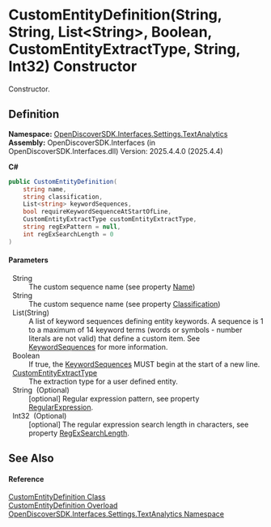 # CustomEntityDefinition(String, String, List&lt;String&gt;, Boolean, CustomEntityExtractType, String, Int32) Constructor


Constructor.



## Definition
**Namespace:** <a href="426e0aba-3c94-7f71-597c-2ec5efa7782b">OpenDiscoverSDK.Interfaces.Settings.TextAnalytics</a>  
**Assembly:** OpenDiscoverSDK.Interfaces (in OpenDiscoverSDK.Interfaces.dll) Version: 2025.4.4.0 (2025.4.4)

**C#**
``` C#
public CustomEntityDefinition(
	string name,
	string classification,
	List<string> keywordSequences,
	bool requireKeywordSequenceAtStartOfLine,
	CustomEntityExtractType customEntityExtractType,
	string regExPattern = null,
	int regExSearchLength = 0
)
```



#### Parameters
<dl><dt>  String</dt><dd>The custom sequence name (see property <a href="769bb185-9126-da26-989f-8554e5b92b7c">Name</a>)</dd><dt>  String</dt><dd>The custom sequence name (see property <a href="90e785e1-83d6-e42a-f41f-08cf6a806454">Classification</a>)</dd><dt>  List(String)</dt><dd>A list of keyword sequences defining entity keywords. A sequence is 1 to a maximum of 14 keyword terms (words or symbols - number literals are not valid) that define a custom item. See <a href="2f1f5646-5290-32d9-45b4-0737b616e6be">KeywordSequences</a> for more information.</dd><dt>  Boolean</dt><dd>If true, the <a href="2f1f5646-5290-32d9-45b4-0737b616e6be">KeywordSequences</a> MUST begin at the start of a new line.</dd><dt>  <a href="ba039553-3d3d-7261-ac5a-f6ad9ba5c0c1">CustomEntityExtractType</a></dt><dd>The extraction type for a user defined entity.</dd><dt>  String  (Optional)</dt><dd>[optional] Regular expression pattern, see property <a href="d284dbd5-1ca8-b160-0e7d-8208d4db1d6d">RegularExpression</a>.</dd><dt>  Int32  (Optional)</dt><dd>[optional] The regular expression search length in characters, see property <a href="b2e6287a-0d6b-2003-97a5-964c43773db5">RegExSearchLength</a>.</dd></dl>

## See Also


#### Reference
<a href="d7c5aca5-b71b-adf0-af66-e8075f3cb7e1">CustomEntityDefinition Class</a>  
<a href="679430c8-0812-09f8-9b29-d6d910499d0b">CustomEntityDefinition Overload</a>  
<a href="426e0aba-3c94-7f71-597c-2ec5efa7782b">OpenDiscoverSDK.Interfaces.Settings.TextAnalytics Namespace</a>  

